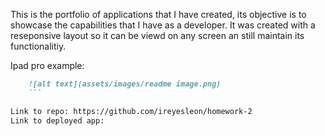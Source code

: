 This is the portfolio of applications that I have created, its objective is to showcase the capabilities that I have as a developer. It was created with a reseponsive layout so it can be viewd on any screen an still maintain its functionalitiy.

Ipad pro example:
```md
    ![alt text](assets/images/readme image.png)
    ```

Link to repo: https://github.com/ireyesleon/homework-2
Link to deployed app: 
